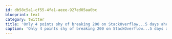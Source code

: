 ```yaml
---
id: db58c5a1-cf55-4fa1-aeee-927ed05aa0bc
blueprint: text
category: twitter
title: 'Only 4 points shy of breaking 200 on StackOverflow...5 days ahead of my goal'
caption: 'Only 4 points shy of breaking 200 on StackOverflow...5 days ahead of my goal'
---
```

